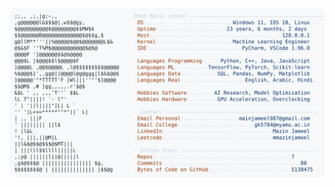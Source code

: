 <picture>
  <source srcset="https://raw.githubusercontent.com/mmazinjameel/mmazinjameel/main/dark_mode.svg?v=1746612692" media="(prefers-color-scheme: dark)">
  <img src="https://raw.githubusercontent.com/mmazinjameel/mmazinjameel/main/light_mode.svg?v=1746612692">
</picture>
